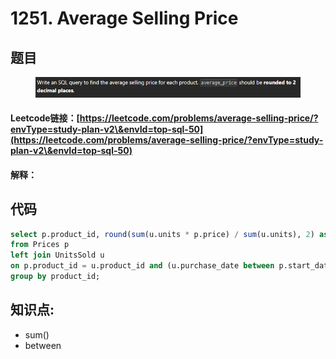 # 1251. Average Selling Price

## 题目

<figure><img src="../../.gitbook/assets/image (4) (1).png" alt=""><figcaption></figcaption></figure>

#### Leetcode链接：[https://leetcode.com/problems/average-selling-price/?envType=study-plan-v2\&envId=top-sql-50](https://leetcode.com/problems/average-selling-price/?envType=study-plan-v2\&envId=top-sql-50)

#### 解释：

## 代码

```sql
select p.product_id, round(sum(u.units * p.price) / sum(u.units), 2) as average_price
from Prices p
left join UnitsSold u
on p.product_id = u.product_id and (u.purchase_date between p.start_date and p.end_date)
group by product_id;
```

## **知识点:**&#x20;

* sum()
* between
